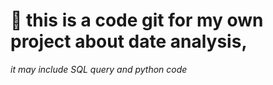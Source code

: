 # 🌋 this is a code git for my own project about date analysis,
*it may include SQL query and python code*
